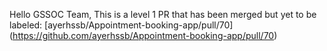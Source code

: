 Hello GSSOC Team,
This is a level 1 PR that has been merged but yet to be labeled: [ayerhssb/Appointment-booking-app/pull/70]
(https://github.com/ayerhssb/Appointment-booking-app/pull/70)
